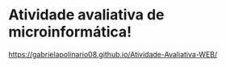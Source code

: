 # Atividade avaliativa de microinformática!
 https://gabrielapolinario08.github.io/Atividade-Avaliativa-WEB/
